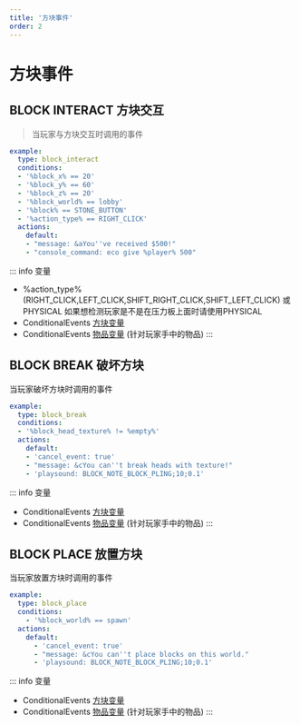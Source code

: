 ```yaml
---
title: '方块事件'
order: 2
---
```


# 方块事件

## BLOCK INTERACT 方块交互

> 当玩家与方块交互时调用的事件

```yaml
example:
  type: block_interact
  conditions:
  - '%block_x% == 20'
  - '%block_y% == 60'
  - '%block_z% == 20'
  - '%block_world% == lobby'
  - '%block% == STONE_BUTTON'
  - '%action_type% == RIGHT_CLICK'
  actions:
    default:
    - "message: &aYou''ve received $500!"
    - "console_command: eco give %player% 500"
```
::: info 变量
- %action_type% (RIGHT_CLICK,LEFT_CLICK,SHIFT_RIGHT_CLICK,SHIFT_LEFT_CLICK) 或 PHYSICAL 如果想检测玩家是不是在压力板上面时请使用PHYSICAL
- ConditionalEvents [方块变量](../Variables.md#方块变量)
- ConditionalEvents [物品变量](../Variables.md#物品变量) (针对玩家手中的物品)
:::

## BLOCK BREAK 破坏方块
当玩家破坏方块时调用的事件
```yaml
example:
  type: block_break
  conditions:
  - '%block_head_texture% != %empty%'
  actions:
    default:
    - 'cancel_event: true'
    - "message: &cYou can''t break heads with texture!"
    - 'playsound: BLOCK_NOTE_BLOCK_PLING;10;0.1'
```

::: info 变量
- ConditionalEvents [方块变量](../Variables.md#方块变量)
- ConditionalEvents [物品变量](../Variables.md#物品变量) (针对玩家手中的物品)
:::

## BLOCK PLACE 放置方块
当玩家放置方块时调用的事件
```yaml
example:
  type: block_place
  conditions:
    - '%block_world% == spawn'
  actions:
    default:
      - 'cancel_event: true'
      - "message: &cYou can''t place blocks on this world."
      - 'playsound: BLOCK_NOTE_BLOCK_PLING;10;0.1'
```

::: info 变量
- ConditionalEvents [方块变量](../Variables.md#方块变量)
- ConditionalEvents [物品变量](../Variables.md#物品变量) (针对玩家手中的物品)
:::